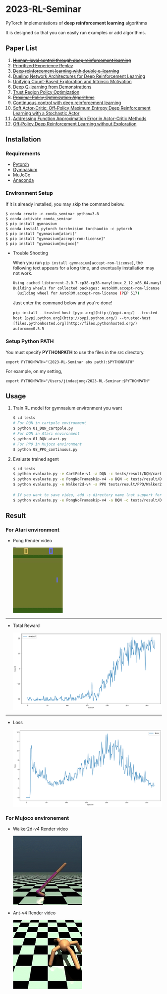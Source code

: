 # 2023-RL-Seminar

PyTorch Implementations of **deep reinforcement learning** algorithms

It is designed so that you can easily run examples or add algorithms.

## Paper List

1. [~~Human-level control through deep reinforcement learning~~](https://web.stanford.edu/class/psych209/Readings/MnihEtAlHassibis15NatureControlDeepRL.pdf)
2. [~~Prioritized Experience Replay~~](https://arxiv.org/pdf/1511.05952.pdf)
3. [~~Deep reinforcement learning with double q-learning~~](https://arxiv.org/pdf/1509.06461.pdf)
4. [Dueling Network Architectures for Deep Reinforcement Learning](https://arxiv.org/pdf/1511.06581.pdf)
5. [Unifying Count-Based Exploration and Intrinsic Motivation](https://arxiv.org/pdf/1606.01868.pdf)
6. [Deep Q-learning from Demonstrations](https://arxiv.org/pdf/1704.03732.pdf)
7. [Trust Region Policy Optimization](https://arxiv.org/pdf/1502.05477.pdf)
8. [~~Proximal Policy Optimization Algorithms~~](https://arxiv.org/pdf/1707.06347.pdf)
9. [Continuous control with deep reinforcement learning](https://arxiv.org/pdf/1509.02971.pdf)
10. [Soft Actor-Critic: Off-Policy Maximum Entropy Deep Reinforcement Learning with a Stochastic Actor](https://arxiv.org/pdf/1801.01290.pdf)
11. [Addressing Function Approximation Error in Actor-Critic Methods](https://arxiv.org/pdf/1802.09477.pdf)
12. [Off-Policy Deep Reinforcement Learning without Exploration](https://arxiv.org/pdf/1812.02900.pdf)

## Installation

### Requirements

- [Pytorch](https://pytorch.org/)
- [Gymnasium](https://github.com/Farama-Foundation/Gymnasium)
- [MuJoCo](https://mujoco.org/)
- [Anaconda](https://www.anaconda.com/)

### Environment Setup

If it is already installed, you may skip the command below.

```
$ conda create -n conda_seminar python=3.8
$ conda activate conda_seminar
$ pip install gymnasium
$ conda install pytorch torchvision torchaudio -c pytorch
$ pip install "gymnasium[atari]"
$ pip install "gymnasium[accept-rom-license]"
$ pip install "gymnasium[mujoco]" 
```

- Trouble Shooting
  
    When you run `pip install gymnasium[accept-rom-license]`, the following text appears for a long time, and eventually installation may not work.
    
    ```bash
    Using cached libtorrent-2.0.7-cp38-cp38-manylinux_2_12_x86_64.manylinux2010_x86_64.whl (8.6 MB)
    Building wheels for collected packages: AutoROM.accept-rom-license
      Building wheel for AutoROM.accept-rom-license (PEP 517)
    ```
    
    Just enter the command below and you're done!
    
    `pip install --trusted-host [pypi.org](http://pypi.org/) --trusted-host [pypi.python.org](http://pypi.python.org/) --trusted-host [files.pythonhosted.org](http://files.pythonhosted.org/) autorom==0.5.5`
    

### Setup Python PATH

You must specify **PYTHONPATH** to use the files in the src directory.

```
export PYTHONPATH="(2023-RL-Seminar abs path):$PYTHONPATH"
```

For example, on my setting,

```
export PYTHONPATH="/Users/jindaejong/2023-RL-Seminar:$PYTHONPATH"
```

## Usage

1. Train RL model for gymnasium environment you want
   
    ```bash
    $ cd tests
    # For DQN in cartpole environment
    $ python 01_DQN_cartpole.py
    # For DQN in Atari environment
    $ python 01_DQN_atari.py
    # For PPO in Mujoco environment
    $ python 08_PPO_continuous.py 

    ```
    
2. Evaluate trained agent
   
    ```bash
    $ cd tests
    $ python evaluate.py -e CartPole-v1 -a DQN -c tests/result/DQN/cartpole/$(YOUR CHECK POINT NAME)
    $ python evaluate.py -e PongNoFrameskip-v4 -a DQN -c tests/result/DQN/atari/$(YOUR CHECK POINT NAME)
    $ python evaluate.py -e Walker2d-v4 -a PPO tests/result/PPO/Walker2d-v4/$(YOUR CHECK POINT NAME)

    # If you want to save video, add -s directory name (not support for mujoco env)
    $ python evaluate.py -e PongNoFrameskip-v4 -a DQN -c tests/result/DQN/atari/$(YOUR CHECK POINT NAME) -s videos
    ```
    

## Result
### For Atari environment
- Pong Render video

  ![output](imgs/DQNPerAgent-PongNoFrameskip-v4.gif)
---

- Total Reward

  ![output](imgs/output.png)



---

- Loss

  ![output](imgs/output1.png)

### For Mujoco environement
- Walker2d-v4 Render video
  
  ![output](imgs/PPO-Walker2d-v4.gif)

- Ant-v4 Render video

  ![output](imgs/PPO-Ant-v4.gif)
